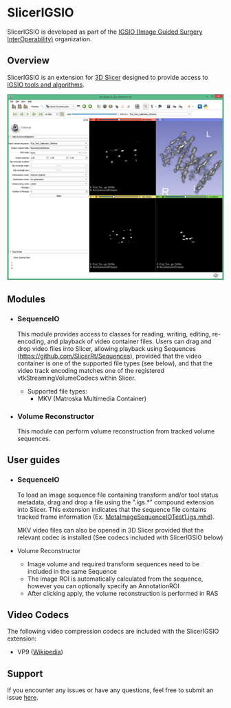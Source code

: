 # SlicerIGSIO

SlicerIGSIO is developed as part of the [IGSIO (Image Guided Surgery InterOperability)](http://igsio.github.io/) organization.

## Overview

SlicerIGSIO is an extension for [3D Slicer](http://slicer.org) designed to provide access to [IGSIO tools and algorithms](https://github.com/IGSIO/IGSIO).

![Screenshot of SlicerIGSIO extension](Images/SlicerIGSIOScreenshot1.png)

## Modules

- ### SequenceIO
  This module provides access to classes for reading, writing, editing, re-encoding, and playback of video container files.
  Users can drag and drop video files into Slicer, allowing playback using Sequences (https://github.com/SlicerRt/Sequences), provided that the video container is one of the supported file types (see below), and that the video track encoding matches one of the registered vtkStreamingVolumeCodecs within Slicer.

  - Supported file types:
    - MKV (Matroska Multimedia Container)
  
- ### Volume Reconstructor
  This module can perform volume reconstruction from tracked volume sequences.

## User guides

- ### SequenceIO
  To load an image sequence file containing transform and/or tool status metadata, drag and drop a file using the ".igs.*" compound extension into Slicer. This extension indicates that the sequence file contains tracked frame information (Ex. [MetaImageSequenceIOTest1.igs.mhd]( https://github.com/IGSIO/IGSIO/blob/master/Source/SequenceIO/Testing/Data/MetaImageSequenceIOTest1.igs.mhd)).
  
  MKV video files can also be opened in 3D Slicer provided that the relevant codec is installed (See codecs included with SlicerIGSIO below)

- Volume Reconstructor
    - Image volume and required transform sequences need to be included in the same Sequence
    - The image ROI is automatically calculated from the sequence, however you can optionally specify an AnnotationROI
    - After clicking apply, the volume reconstruction is performed in RAS

## Video Codecs
The following video compression codecs are included with the SlicerIGSIO extension:
- VP9 ([Wikipedia](https://en.wikipedia.org/wiki/VP9))

## Support

If you encounter any issues or have any questions, feel free to submit an issue [here](https://github.com/IGSIO/SlicerIGSIO/issues/new).
